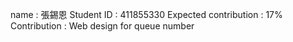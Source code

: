 name : 張錫恩
Student ID : 411855330
Expected contribution : 17%
Contribution : Web design for queue number
